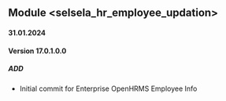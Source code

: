 ## Module <selsela_hr_employee_updation>

#### 31.01.2024
#### Version 17.0.1.0.0
##### ADD

- Initial commit for Enterprise OpenHRMS Employee Info
